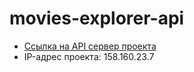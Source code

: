 # movies-explorer-api

- [Ссылка на API сервер проекта](https://moviedomen.nomoredomains.rocks)
- IP-адрес проекта: 158.160.23.7
